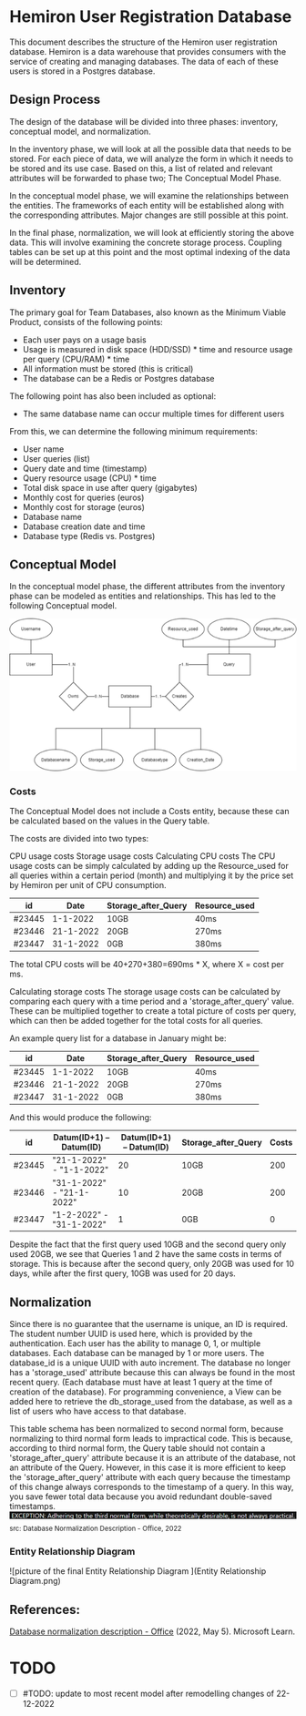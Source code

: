 # Hemiron User Registration Database

This document describes the structure of the Hemiron user registration database. Hemiron is a data warehouse that provides consumers with the service of creating and managing databases. The data of each of these users is stored in a Postgres database.

## Design Process

The design of the database will be divided into three phases: inventory, conceptual model, and normalization.

In the inventory phase, we will look at all the possible data that needs to be stored. For each piece of data, we will analyze the form in which it needs to be stored and its use case. Based on this, a list of related and relevant attributes will be forwarded to phase two; The Conceptual Model Phase.

In the conceptual model phase, we will examine the relationships between the entities. The frameworks of each entity will be established along with the corresponding attributes. Major changes are still possible at this point.

In the final phase, normalization, we will look at efficiently storing the above data. This will involve examining the concrete storage process. Coupling tables can be set up at this point and the most optimal indexing of the data will be determined.

## Inventory

The primary goal for Team Databases, also known as the Minimum Viable Product, consists of the following points:

- Each user pays on a usage basis
- Usage is measured in disk space (HDD/SSD) * time and resource usage per query (CPU/RAM) * time
- All information must be stored (this is critical)
- The database can be a Redis or Postgres database

The following point has also been included as optional:

- The same database name can occur multiple times for different users

From this, we can determine the following minimum requirements:

- User name
- User queries (list)
- Query date and time (timestamp)
- Query resource usage (CPU) * time
- Total disk space in use after query (gigabytes)
- Monthly cost for queries (euros)
- Monthly cost for storage (euros)
- Database name
- Database creation date and time
- Database type (Redis vs. Postgres)

## Conceptual Model
In the conceptual model phase, the different attributes from the inventory phase can be modeled as entities and relationships. This has led to the following Conceptual model.

![Conceptual Model can be found in 'postgresql/Conceptual_Model.png' ](Conceptual_Model.png)

### Costs
The Conceptual Model does not include a Costs entity, because these can be calculated based on the values in the Query table.

The costs are divided into two types:

CPU usage costs
Storage usage costs
Calculating CPU costs
The CPU usage costs can be simply calculated by adding up the Resource_used for all queries within a certain period (month) and multiplying it by the price set by Hemiron per unit of CPU consumption.


| id    | Date       | Storage_after_Query | Resource_used |
|-------|------------|---------------------|---------------|
| #23445| 1-1-2022  | 10GB                | 40ms          |
| #23446| 21-1-2022 | 20GB                | 270ms         |
| #23447| 31-1-2022 | 0GB                 | 380ms         |


The total CPU costs will be 40+270+380=690ms * X, where X = cost per ms.

Calculating storage costs
The storage usage costs can be calculated by comparing each query with a time period and a 'storage_after_query' value. These can be multiplied together to create a total picture of costs per query, which can then be added together for the total costs for all queries.

An example query list for a database in January might be:

| id    | Date       | Storage_after_Query | Resource_used |
|-------|------------|---------------------|---------------|
| #23445| 1-1-2022  | 10GB                | 40ms          |
| #23446| 21-1-2022 | 20GB                | 270ms         |
| #23447| 31-1-2022 | 0GB                 | 380ms         |

And this would produce the following: 

| id    | Datum(ID+1) – Datum(ID)   | Datum(ID+1) – Datum(ID) | Storage_after_Query | Costs |
|-------|---------------------------|-------------------------|---------------------|-------|
| #23445| "21-1-2022" - "1-1-2022"  | 20                      | 10GB               | 200   |
| #23446| "31-1-2022" - "21-1-2022" | 10                      | 20GB               | 200   |
| #23447| "1-2-2022" - "31-1-2022"  | 1                       | 0GB                | 0     |

Despite the fact that the first query used 10GB and the second query only used 20GB, we see that Queries 1 and 2 have the same costs in terms of storage. This is because after the second query, only 20GB was used for 10 days, while after the first query, 10GB was used for 20 days.

## Normalization

Since there is no guarantee that the username is unique, an ID is required. The student number UUID is used here, which is provided by the authentication.
Each user has the ability to manage 0, 1, or multiple databases. Each database can be managed by 1 or more users. The database_id is a unique UUID with auto increment.
The database no longer has a 'storage_used' attribute because this can always be found in the most recent query. (Each database must have at least 1 query at the time of creation of the database).
For programming convenience, a View can be added here to retrieve the db_storage_used from the database, as well as a list of users who have access to that database.

This table schema has been normalized to second normal form, because normalizing to third normal form leads to impractical code. This is because, according to third normal form, the Query table should not contain a 'storage_after_query' attribute because it is an attribute of the database, not an attribute of the Query. However, in this case it is more efficient to keep the 'storage_after_query' attribute with each query because the timestamp of this change always corresponds to the timestamp of a query. In this way, you save fewer total data because you avoid redundant double-saved timestamps.
![EXCEPTION: Adhering to the third normal form, while theoretically desirable, is not always practical.](normalisationquote.png)
<sub>src: Database Normalization Description - Office, 2022</sub>


### Entity Relationship Diagram
![picture of the final Entity Relationship Diagram ](Entity Relationship Diagram.png)

## References:
[Database normalization description - Office](https://learn.microsoft.com/en-us/office/troubleshoot/access/database-normalization-description) (2022, May 5). Microsoft Learn.


# TODO
-[ ] #TODO: update to most recent model after remodelling changes of 22-12-2022

